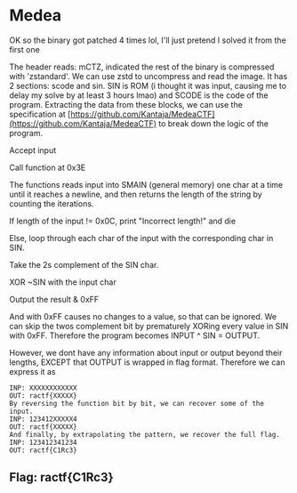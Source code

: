 # Medea

OK so the binary got patched 4 times lol, I'll just pretend I solved it from the first one

The header reads: mCTZ, indicated the rest of the binary is compressed with 'zstandard'. We can use zstd to uncompress and read the image. It has 2 sections: scode and sin. SIN is ROM \(i thought it was input, causing me to delay my solve by at least 3 hours lmao\) and SCODE is the code of the program. Extracting the data from these blocks, we can use the specification at [https://github.com/Kantaja/MedeaCTF](https://github.com/Kantaja/MedeaCTF) to break down the logic of the program.

Accept input

Call function at 0x3E

The functions reads input into SMAIN \(general memory\) one char at a time until it reaches a newline, and then returns the length of the string by counting the iterations.

If length of the input != 0x0C, print "Incorrect length!" and die

Else, loop through each char of the input with the corresponding char in SIN.

Take the 2s complement of the SIN char.

XOR ~SIN with the input char

Output the result & 0xFF

And with 0xFF causes no changes to a value, so that can be ignored. We can skip the twos complement bit by prematurely XORing every value in SIN with 0xFF. Therefore the program becomes INPUT ^ SIN = OUTPUT.

However, we dont have any information about input or output beyond their lengths, EXCEPT that OUTPUT is wrapped in flag format. Therefore we can express it as

```text
INP: XXXXXXXXXXXX
OUT: ractf{XXXXX}
By reversing the function bit by bit, we can recover some of the input.
INP: 123412XXXXX4
OUT: ractf{XXXXX}
And finally, by extrapolating the pattern, we recover the full flag.
INP: 123412341234
OUT: ractf{C1Rc3}
```

## Flag: ractf{C1Rc3}

